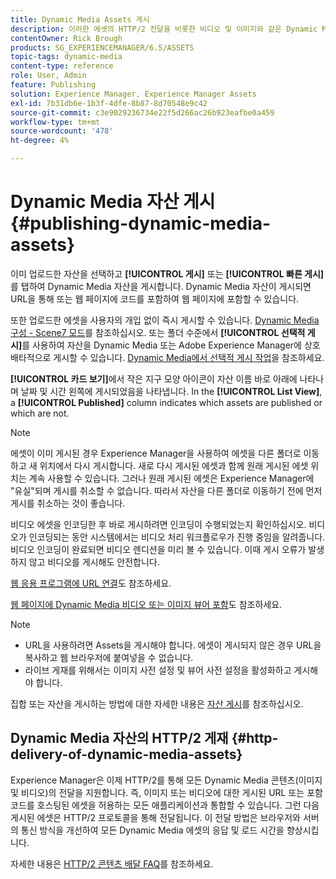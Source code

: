```yaml
---
title: Dynamic Media Assets 게시
description: 이러한 에셋의 HTTP/2 전달을 비롯한 비디오 및 이미지와 같은 Dynamic Media 에셋을 게시하는 방법을 알아봅니다.
contentOwner: Rick Brough
products: SG_EXPERIENCEMANAGER/6.5/ASSETS
topic-tags: dynamic-media
content-type: reference
role: User, Admin
feature: Publishing
solution: Experience Manager, Experience Manager Assets
exl-id: 7b31db6e-1b3f-4dfe-8b87-8d70548e9c42
source-git-commit: c3e9029236734e22f5d266ac26b923eafbe0a459
workflow-type: tm+mt
source-wordcount: '478'
ht-degree: 4%

---
```


# Dynamic Media 자산 게시 {#publishing-dynamic-media-assets}

이미 업로드한 자산을 선택하고 **[!UICONTROL 게시]** 또는 **[!UICONTROL 빠른 게시]**&#x200B;를 탭하여 Dynamic Media 자산을 게시합니다. Dynamic Media 자산이 게시되면 URL을 통해 또는 웹 페이지에 코드를 포함하여 웹 페이지에 포함할 수 있습니다.

또한 업로드한 에셋을 사용자의 개입 없이 즉시 게시할 수 있습니다. [Dynamic Media 구성 - Scene7 모드](config-dms7.md)를 참조하십시오.
또는 폴더 수준에서 **[!UICONTROL 선택적 게시]**&#x200B;를 사용하여 자산을 Dynamic Media 또는 Adobe Experience Manager에 상호 배타적으로 게시할 수 있습니다. [Dynamic Media에서 선택적 게시 작업](/help/assets/selective-publishing.md)을 참조하세요.

**[!UICONTROL 카드 보기]**&#x200B;에서 작은 지구 모양 아이콘이 자산 이름 바로 아래에 나타나며 날짜 및 시간 왼쪽에 게시되었음을 나타냅니다. In the **[!UICONTROL List View]**, a **[!UICONTROL Published]** column indicates which assets are published or which are not.

>[!NOTE]
>
>에셋이 이미 게시된 경우 Experience Manager을 사용하여 에셋을 다른 폴더로 이동하고 새 위치에서 다시 게시합니다. 새로 다시 게시된 에셋과 함께 원래 게시된 에셋 위치는 계속 사용할 수 있습니다. 그러나 원래 게시된 에셋은 Experience Manager에 &quot;유실&quot;되며 게시를 취소할 수 없습니다. 따라서 자산을 다른 폴더로 이동하기 전에 먼저 게시를 취소하는 것이 좋습니다.

비디오 에셋을 인코딩한 후 바로 게시하려면 인코딩이 수행되었는지 확인하십시오. 비디오가 인코딩되는 동안 시스템에서는 비디오 처리 워크플로우가 진행 중임을 알려줍니다. 비디오 인코딩이 완료되면 비디오 렌디션을 미리 볼 수 있습니다. 이때 게시 오류가 발생하지 않고 비디오를 게시해도 안전합니다.

[웹 응용 프로그램에 URL 연결](linking-urls-to-yourwebapplication.md)도 참조하세요.

[웹 페이지에 Dynamic Media 비디오 또는 이미지 뷰어 포함](embed-code.md)도 참조하세요.

>[!NOTE]
>
>* URL을 사용하려면 Assets을 게시해야 합니다. 에셋이 게시되지 않은 경우 URL을 복사하고 웹 브라우저에 붙여넣을 수 없습니다.
>* 라이브 게재를 위해서는 이미지 사전 설정 및 뷰어 사전 설정을 활성화하고 게시해야 합니다.
>

집합 또는 자산을 게시하는 방법에 대한 자세한 내용은 [자산 게시](manage-assets.md)를 참조하십시오.

## Dynamic Media 자산의 HTTP/2 게재 {#http-delivery-of-dynamic-media-assets}

Experience Manager은 이제 HTTP/2를 통해 모든 Dynamic Media 콘텐츠(이미지 및 비디오)의 전달을 지원합니다. 즉, 이미지 또는 비디오에 대한 게시된 URL 또는 포함 코드를 호스팅된 에셋을 허용하는 모든 애플리케이션과 통합할 수 있습니다. 그런 다음 게시된 에셋은 HTTP/2 프로토콜을 통해 전달됩니다. 이 전달 방법은 브라우저와 서버의 통신 방식을 개선하여 모든 Dynamic Media 에셋의 응답 및 로드 시간을 향상시킵니다.

자세한 내용은 [HTTP/2 콘텐츠 배달 FAQ](/help/sites-administering/scene7-http2faq.md)를 참조하세요.

